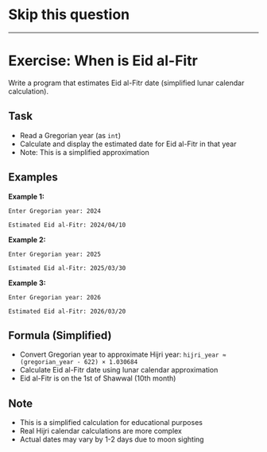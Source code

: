 # Skip this question

---

# Exercise: When is Eid al-Fitr

Write a program that estimates Eid al-Fitr date (simplified lunar calendar calculation).

## Task

- Read a Gregorian year (as `int`)
- Calculate and display the estimated date for Eid al-Fitr in that year
- Note: This is a simplified approximation

## Examples

**Example 1:**

```
Enter Gregorian year: 2024
```

```
Estimated Eid al-Fitr: 2024/04/10
```

**Example 2:**

```
Enter Gregorian year: 2025
```

```
Estimated Eid al-Fitr: 2025/03/30
```

**Example 3:**

```
Enter Gregorian year: 2026
```

```
Estimated Eid al-Fitr: 2026/03/20
```

## Formula (Simplified)

- Convert Gregorian year to approximate Hijri year: `hijri_year ≈ (gregorian_year - 622) × 1.030684`
- Calculate Eid al-Fitr date using lunar calendar approximation
- Eid al-Fitr is on the 1st of Shawwal (10th month)

## Note

- This is a simplified calculation for educational purposes
- Real Hijri calendar calculations are more complex
- Actual dates may vary by 1-2 days due to moon sighting
